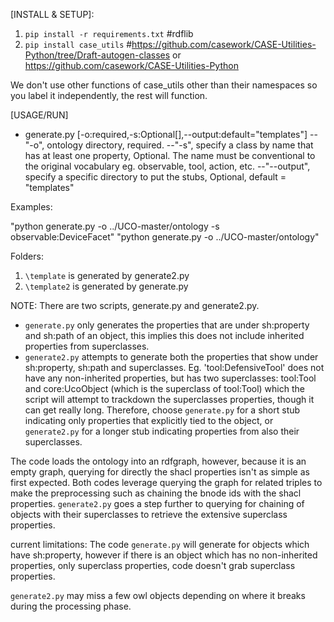 [INSTALL & SETUP]:
1. `pip install -r requirements.txt` #rdflib
2. `pip install case_utils` #https://github.com/casework/CASE-Utilities-Python/tree/Draft-autogen-classes or https://github.com/casework/CASE-Utilities-Python

We don't use other functions of case_utils other than their namespaces so you label it independently, the rest will function.

[USAGE/RUN]
  - generate.py [-o:required,-s:Optional[],--output:default="templates"]
    --"-o", ontology directory, required.
    --"-s", specify a class by name that has at least one property, Optional. The name must be conventional to the original vocabulary eg. observable, tool, action, etc.
    --"--output", specify a specific directory to put the stubs, Optional, default = "templates"


Examples:

"python generate.py -o ../UCO-master/ontology -s observable:DeviceFacet"
"python generate.py -o ../UCO-master/ontology"


Folders: 
1. `\template` is generated by generate2.py
2. `\template2` is generated by generate.py


NOTE: There are two scripts, generate.py and generate2.py.
- `generate.py` only generates the properties that are under sh:property and sh:path of an object, this implies this does not include inherited properties from superclasses.
- `generate2.py` attempts to generate both the properties that show under sh:property, sh:path and superclasses. Eg. 'tool:DefensiveTool' does not have any non-inherited properties, but has two superclasses: tool:Tool and core:UcoObject (which is the superclass of tool:Tool) which the script will attempt to trackdown the superclasses properties, though it can get really long. Therefore, choose `generate.py` for a short stub indicating only properties that explicitly tied to the object, or `generate2.py` for a longer stub indicating properties from also their superclasses.



The code loads the ontology into an rdfgraph, however, because it is an empty graph, querying for directly the shacl properties isn't as simple as first expected. Both codes leverage querying the graph for related triples to make the preprocessing such as chaining the bnode ids with the shacl properties. `generate2.py` goes a step further to querying for chaining of objects with their superclasses to retrieve the extensive superclass properties.


current limitations:
The code `generate.py` will generate for objects which have sh:property, however if there is an object which has no non-inherited properties, only superclass properties, code doesn't grab superclass properties.

`generate2.py` may miss a few owl objects depending on where it breaks during the processing phase.
